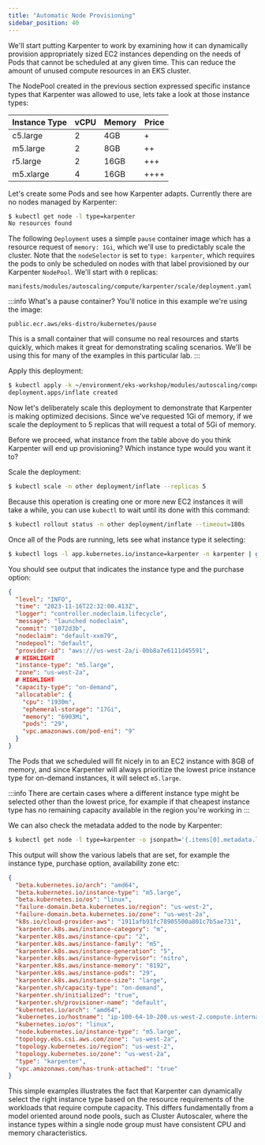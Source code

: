 ```yaml
---
title: "Automatic Node Provisioning"
sidebar_position: 40
---
```


We'll start putting Karpenter to work by examining how it can dynamically provision appropriately sized EC2 instances depending on the needs of Pods that cannot be scheduled at any given time. This can reduce the amount of unused compute resources in an EKS cluster.

The NodePool created in the previous section expressed specific instance types that Karpenter was allowed to use, lets take a look at those instance types:

| Instance Type | vCPU | Memory | Price |
|---------------|------|--------|-------|
| c5.large | 2 | 4GB | + |
| m5.large | 2 | 8GB | ++ |
| r5.large | 2 | 16GB | +++ |
| m5.xlarge | 4 | 16GB | ++++ |

Let's create some Pods and see how Karpenter adapts. Currently there are no nodes managed by Karpenter:

```bash
$ kubectl get node -l type=karpenter
No resources found
```

The following `Deployment` uses a simple `pause` container image which has a resource request of `memory: 1Gi`, which we'll use to predictably scale the cluster. Note that the `nodeSelector` is set to `type: karpenter`, which requires the pods to only be scheduled on nodes with that label provisioned by our Karpenter `NodePool`. We'll start with `0` replicas:

```file
manifests/modules/autoscaling/compute/karpenter/scale/deployment.yaml
```

:::info What's a pause container?
You'll notice in this example we're using the image:

`public.ecr.aws/eks-distro/kubernetes/pause`

This is a small container that will consume no real resources and starts quickly, which makes it great for demonstrating scaling scenarios. We'll be using this for many of the examples in this particular lab.
:::

Apply this deployment:

```bash
$ kubectl apply -k ~/environment/eks-workshop/modules/autoscaling/compute/karpenter/scale
deployment.apps/inflate created
```

Now let's deliberately scale this deployment to demonstrate that Karpenter is making optimized decisions. Since we've requested 1Gi of memory, if we scale the deployment to 5 replicas that will request a total of 5Gi of memory.

Before we proceed, what instance from the table above do you think Karpenter will end up provisioning? Which instance type would you want it to?

Scale the deployment:

```bash hook=karpenter-deployment
$ kubectl scale -n other deployment/inflate --replicas 5
```

Because this operation is creating one or more new EC2 instances it will take a while, you can use `kubectl` to wait until its done with this command:

```bash
$ kubectl rollout status -n other deployment/inflate --timeout=180s
```

Once all of the Pods are running, lets see what instance type it selecting:

```bash
$ kubectl logs -l app.kubernetes.io/instance=karpenter -n karpenter | grep 'launched nodeclaim' | jq
```

You should see output that indicates the instance type and the purchase option:

```json
{
  "level": "INFO",
  "time": "2023-11-16T22:32:00.413Z",
  "logger": "controller.nodeclaim.lifecycle",
  "message": "launched nodeclaim",
  "commit": "1072d3b",
  "nodeclaim": "default-xxm79",
  "nodepool": "default",
  "provider-id": "aws:///us-west-2a/i-0bb8a7e6111d45591",
  # HIGHLIGHT
  "instance-type": "m5.large",
  "zone": "us-west-2a",
  # HIGHLIGHT
  "capacity-type": "on-demand",
  "allocatable": {
    "cpu": "1930m",
    "ephemeral-storage": "17Gi",
    "memory": "6903Mi",
    "pods": "29",
    "vpc.amazonaws.com/pod-eni": "9"
  }
}
```

The Pods that we scheduled will fit nicely in to an EC2 instance with 8GB of memory, and since Karpenter will always prioritize the lowest price instance type for on-demand instances, it will select `m5.large`.

:::info
There are certain cases where a different instance type might be selected other than the lowest price, for example if that cheapest instance type has no remaining capacity available in the region you're working in
:::

We can also check the metadata added to the node by Karpenter:

```bash
$ kubectl get node -l type=karpenter -o jsonpath='{.items[0].metadata.labels}' | jq .
```

This output will show the various labels that are set, for example the instance type, purchase option, availability zone etc:

```json
{
  "beta.kubernetes.io/arch": "amd64",
  "beta.kubernetes.io/instance-type": "m5.large",
  "beta.kubernetes.io/os": "linux",
  "failure-domain.beta.kubernetes.io/region": "us-west-2",
  "failure-domain.beta.kubernetes.io/zone": "us-west-2a",
  "k8s.io/cloud-provider-aws": "1911afb91fc78905500a801c7b5ae731",
  "karpenter.k8s.aws/instance-category": "m",
  "karpenter.k8s.aws/instance-cpu": "2",
  "karpenter.k8s.aws/instance-family": "m5",
  "karpenter.k8s.aws/instance-generation": "5",
  "karpenter.k8s.aws/instance-hypervisor": "nitro",
  "karpenter.k8s.aws/instance-memory": "8192",
  "karpenter.k8s.aws/instance-pods": "29",
  "karpenter.k8s.aws/instance-size": "large",
  "karpenter.sh/capacity-type": "on-demand",
  "karpenter.sh/initialized": "true",
  "karpenter.sh/provisioner-name": "default",
  "kubernetes.io/arch": "amd64",
  "kubernetes.io/hostname": "ip-100-64-10-200.us-west-2.compute.internal",
  "kubernetes.io/os": "linux",
  "node.kubernetes.io/instance-type": "m5.large",
  "topology.ebs.csi.aws.com/zone": "us-west-2a",
  "topology.kubernetes.io/region": "us-west-2",
  "topology.kubernetes.io/zone": "us-west-2a",
  "type": "karpenter",
  "vpc.amazonaws.com/has-trunk-attached": "true"
}
```

This simple examples illustrates the fact that Karpenter can dynamically select the right instance type based on the resource requirements of the workloads that require compute capacity. This differs fundamentally from a model oriented around node pools, such as Cluster Autoscaler, where the instance types within a single node group must have consistent CPU and memory characteristics.
